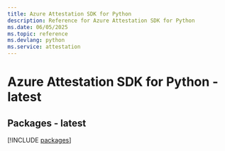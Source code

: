 ```yaml
---
title: Azure Attestation SDK for Python
description: Reference for Azure Attestation SDK for Python
ms.date: 06/05/2025
ms.topic: reference
ms.devlang: python
ms.service: attestation
---
```

# Azure Attestation SDK for Python - latest
## Packages - latest
[!INCLUDE [packages](attestation-index.md)]